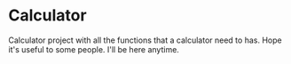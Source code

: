 # Calculator

Calculator project with all the functions that a calculator need to has. 
Hope it's useful to some people. I'll be here anytime.
